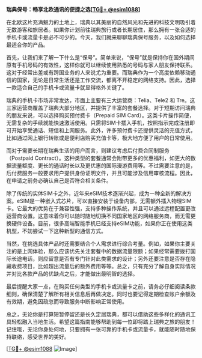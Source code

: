 **瑞典保号：畅享北欧通讯的便捷之选[[TG💪+ @esim1088](https://t.me/s/esim1088)]**

在北欧这片充满魅力的土地上，瑞典以其美丽的自然风光和先进的科技文明吸引着无数游客和旅居者。如果你计划前往瑞典旅行或者长期居住，那么拥有一张合适的手机卡或流量卡是必不可少的。今天，我们就来聊聊瑞典保号服务，以及如何选择最适合你的产品。

首先，让我们来了解一下什么是“保号”。简单来说，“保号”就是保持你在国外期间原有手机号码的有效性，这样你就可以继续使用熟悉的号码与家人朋友保持联系。这对于经常出差或有跨国业务的人来说尤为重要。而瑞典作为一个高度依赖移动通信的国家，无论是日常生活还是工作交流，都离不开稳定的网络支持。因此，选择一款适合自己的手机卡或流量卡就显得格外关键了。

瑞典的手机卡市场非常发达，市面上主要有三大运营商：Telia、Tele2 和 Tre。这三家运营商覆盖了瑞典大部分地区，并提供了丰富的套餐选择。对于短期访问瑞典的朋友来说，可以选择购买预付费卡（Prepaid SIM Card）。这类卡片操作简便，无需复杂的手续就能快速激活使用。只需将SIM卡插入手机，按照指示完成注册即可开始享受通话、短信和上网服务。此外，许多预付费卡还提供灵活的充值方式，比如通过网上银行转账或是便利店购买充值卡等，极大地方便了用户的日常使用。

而对于需要长期在瑞典生活的用户而言，则建议考虑后付费合同制服务（Postpaid Contract）。这种类型的套餐通常会附带更多的优惠福利，如更大的数据流量额度、更长的通话时长以及更优惠的国际漫游费用等。不过需要注意的是，后付费服务一般要求用户提供身份证明文件，并且可能涉及信用审核流程。因此，在申请之前务必确认自己是否符合相关条件。

除了传统的实体SIM卡之外，近年来eSIM技术逐渐兴起，成为一种全新的解决方案。eSIM是一种嵌入式芯片，可以直接安装于设备内部，无需额外插入物理SIM卡。它最大的优势在于兼容性强，支持多种操作系统，并且可以通过远程配置更改运营商设置。这意味着你可以随时随地切换不同国家地区的网络服务商，而无需更换硬件设备。目前，很多高端智能手机已经支持eSIM功能，如果你正在使用这类机型，不妨尝试一下这种新型的通信方式。

当然，在挑选具体产品时还需要结合个人需求进行综合考量。例如，如果你主要关注的是上网体验，那么应该优先关注套餐中的数据流量限额；如果经常需要拨打国际长途电话，则应留意是否有专门针对此类需求的设计；另外还要注意是否存在隐藏收费项目，比如超出流量后的额外费用等等。总之，只有充分了解自身实际情况并对比各款产品的优缺点之后，才能做出最明智的选择。

最后提醒大家一点，在购买任何类型的手机卡或流量卡之前，请务必仔细阅读条款细则，确保清楚了解所有相关信息后再做决定。同时也要记得定期检查账户余额及有效期，避免因疏忽而导致服务中断影响正常使用。

总之，无论你是打算短暂停留还是长久定居瑞典，都可以借助这些多样化的通讯工具轻松融入当地生活。希望这篇指南能够帮助到每一位即将踏上瑞典之旅的朋友！记住哦，无论你身处何地，只要拥有一张可靠的手机卡或流量卡，就能随时随地保持联络，感受世界的美好。

[[TG💪+ @esim1088](https://t.me/s/esim1088) ![Image](https://i.postimg.cc/4NQfJmqS/Snipaste-2025-05-13-00-14-12.png)]